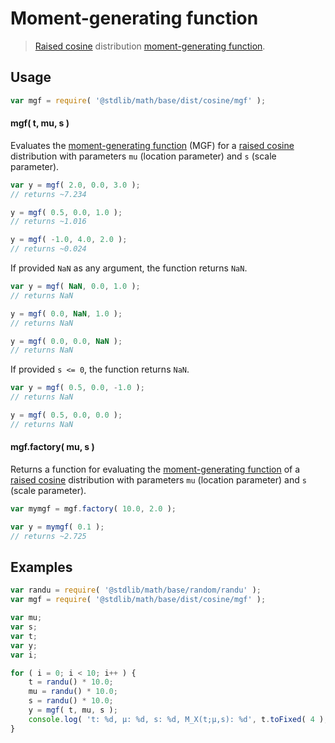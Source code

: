 # Moment-generating function

> [Raised cosine][cosine] distribution [moment-generating function][mgf].


<section class="intro">

</section>

<!-- /.intro -->


<section class="usage">

## Usage

``` javascript
var mgf = require( '@stdlib/math/base/dist/cosine/mgf' );
```

#### mgf( t, mu, s )

Evaluates the [moment-generating function][mgf] (MGF) for a [raised cosine][cosine] distribution with parameters `mu` (location parameter) and `s` (scale parameter).

``` javascript
var y = mgf( 2.0, 0.0, 3.0 );
// returns ~7.234

y = mgf( 0.5, 0.0, 1.0 );
// returns ~1.016

y = mgf( -1.0, 4.0, 2.0 );
// returns ~0.024
```

If provided `NaN` as any argument, the function returns `NaN`.

``` javascript
var y = mgf( NaN, 0.0, 1.0 );
// returns NaN

y = mgf( 0.0, NaN, 1.0 );
// returns NaN

y = mgf( 0.0, 0.0, NaN );
// returns NaN
```

If provided `s <= 0`, the function returns `NaN`.

``` javascript
var y = mgf( 0.5, 0.0, -1.0 );
// returns NaN

y = mgf( 0.5, 0.0, 0.0 );
// returns NaN
```

#### mgf.factory( mu, s )

Returns a function for evaluating the [moment-generating function][mgf] of a [raised cosine][cosine] distribution with parameters `mu` (location parameter) and `s` (scale parameter).

``` javascript
var mymgf = mgf.factory( 10.0, 2.0 );

var y = mymgf( 0.1 );
// returns ~2.725
```

</section>

<!-- /.usage -->


<section class="examples">

## Examples

``` javascript
var randu = require( '@stdlib/math/base/random/randu' );
var mgf = require( '@stdlib/math/base/dist/cosine/mgf' );

var mu;
var s;
var t;
var y;
var i;

for ( i = 0; i < 10; i++ ) {
    t = randu() * 10.0;
    mu = randu() * 10.0;
    s = randu() * 10.0;
    y = mgf( t, mu, s );
    console.log( 't: %d, µ: %d, s: %d, M_X(t;µ,s): %d', t.toFixed( 4 ), mu.toFixed( 4 ), s.toFixed( 4 ), y.toFixed( 4 ) );
}
```

</section>

<!-- /.examples -->


<section class="links">

[cosine]: https://en.wikipedia.org/wiki/Raised_cosine_distribution
[mgf]: https://en.wikipedia.org/wiki/Moment-generating_function

</section>

<!-- /.links -->
